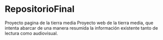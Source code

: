 # RepositorioFinal
Proyecto pagina de la tierra media
Proyecto web de la tierra media, que intenta abarcar de una manera resumida la información existente tanto de lectura como audiovisual.

